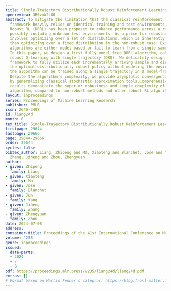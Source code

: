 ```yaml
---
title: Single-Trajectory Distributionally Robust Reinforcement Learning
openreview: 3B6vmW2L80
abstract: To mitigate the limitation that the classical reinforcement learning (RL)
  framework heavily relies on identical training and test environments, Distributionally
  Robust RL (DRRL) has been proposed to enhance performance across a range of environments,
  possibly including unknown test environments. As a price for robustness gain, DRRL
  involves optimizing over a set of distributions, which is inherently more challenging
  than optimizing over a fixed distribution in the non-robust case. Existing DRRL
  algorithms are either model-based or fail to learn from a single sample trajectory.
  In this paper, we design a first fully model-free DRRL algorithm, called distributionally
  robust Q-learning with single trajectory (DRQ). We delicately design a multi-timescale
  framework to fully utilize each incrementally arriving sample and directly learn
  the optimal distributionally robust policy without modeling the environment, thus
  the algorithm can be trained along a single trajectory in a model-free fashion.
  Despite the algorithm’s complexity, we provide asymptotic convergence guarantees
  by generalizing classical stochastic approximation tools.Comprehensive experimental
  results demonstrate the superior robustness and sample complexity of our proposed
  algorithm, compared to non-robust methods and other robust RL algorithms.
layout: inproceedings
series: Proceedings of Machine Learning Research
publisher: PMLR
issn: 2640-3498
id: liang24d
month: 0
tex_title: Single-Trajectory Distributionally Robust Reinforcement Learning
firstpage: 29644
lastpage: 29666
page: 29644-29666
order: 29644
cycles: false
bibtex_author: Liang, Zhipeng and Ma, Xiaoteng and Blanchet, Jose and Yang, Jun and
  Zhang, Jiheng and Zhou, Zhengyuan
author:
- given: Zhipeng
  family: Liang
- given: Xiaoteng
  family: Ma
- given: Jose
  family: Blanchet
- given: Jun
  family: Yang
- given: Jiheng
  family: Zhang
- given: Zhengyuan
  family: Zhou
date: 2024-07-08
address:
container-title: Proceedings of the 41st International Conference on Machine Learning
volume: '235'
genre: inproceedings
issued:
  date-parts:
  - 2024
  - 7
  - 8
pdf: https://proceedings.mlr.press/v235/liang24d/liang24d.pdf
extras: []
# Format based on Martin Fenner's citeproc: https://blog.front-matter.io/posts/citeproc-yaml-for-bibliographies/
---
```

